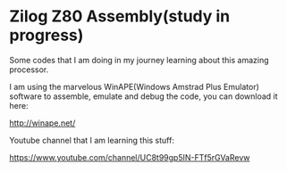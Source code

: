 # Zilog Z80 Assembly(study in progress)

Some codes that I am doing in my journey learning about this amazing processor.

I am using the marvelous WinAPE(Windows Amstrad Plus Emulator) software to assemble, emulate and debug the code, you can download it here: 

http://winape.net/

Youtube channel that I am learning this stuff:

https://www.youtube.com/channel/UC8t99gp5IN-FTf5rGVaRevw
